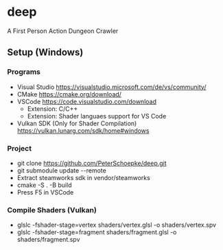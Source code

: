 # deep
A First Person Action Dungeon Crawler

## Setup (Windows)
### Programs
- Visual Studio https://visualstudio.microsoft.com/de/vs/community/
- CMake https://cmake.org/download/
- VSCode https://code.visualstudio.com/download
  - Extension: C/C++
  - Extension: Shader languaes support for VS Code
- Vulkan SDK (Only for Shader Compilation) https://vulkan.lunarg.com/sdk/home#windows
### Project
- git clone https://github.com/PeterSchoepke/deep.git
- git submodule update --remote
- Extract steamworks sdk in vendor/steamworks
- cmake -S . -B build
- Press F5 in VSCode
### Compile Shaders (Vulkan)
- glslc -fshader-stage=vertex shaders/vertex.glsl -o shaders/vertex.spv
- glslc -fshader-stage=fragment shaders/fragment.glsl -o shaders/fragment.spv